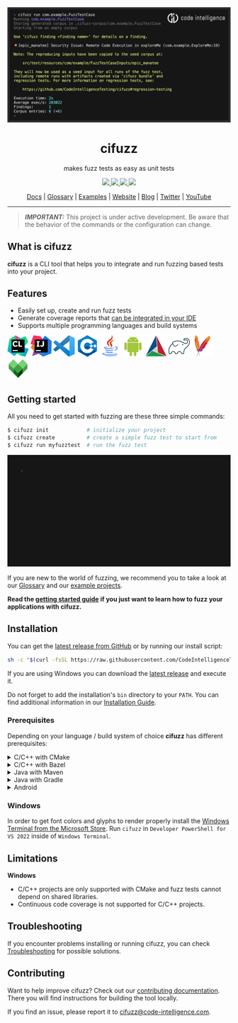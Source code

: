 <div align="center">
  <a href="https://code-intelligence.com"><img src="/docs/assets/header.png" alt="cifuzz by Code Intelligence" /></a>
  <h1>cifuzz</h1>
  <p>makes fuzz tests as easy as unit tests</p>
  <a href="https://github.com/CodeIntelligenceTesting/cifuzz/releases">
    <img src="https://img.shields.io/github/v/release/CodeIntelligenceTesting/cifuzz">
  </a>
  <a href="https://github.com/CodeIntelligenceTesting/cifuzz/actions/workflows/pipeline_tests.yml?query=branch%3Amain">
    <img src="https://img.shields.io/github/actions/workflow/status/CodeIntelligenceTesting/cifuzz/pipeline_tests.yml?branch=main&logo=github" />
  </a>
  <a href="https://github.com/CodeIntelligenceTesting/cifuzz/blob/main/CONTRIBUTING.md">
    <img src="https://img.shields.io/badge/PRs-welcome-brightgreen.svg" />
  </a>
  <a href="https://github.com/CodeIntelligenceTesting/cifuzz/blob/main/LICENSE">
    <img src="https://img.shields.io/github/license/CodeIntelligenceTesting/cifuzz" />
  </a>

  <br />

<a href="https://docs.code-intelligence.com/cifuzz-cli" target="_blank">Docs</a>
|
<a href="https://github.com/CodeIntelligenceTesting/cifuzz/blob/main/docs/Glossary.md">Glossary</a>
|
<a href="https://github.com/CodeIntelligenceTesting/cifuzz/tree/main/examples">Examples</a>
|
<a href="https://www.code-intelligence.com/" target="_blank">Website</a>
|
<a href="https://www.code-intelligence.com/blog" target="_blank">Blog</a>
|
<a href="https://twitter.com/CI_Fuzz" target="_blank">Twitter</a>
|
<a href="https://www.youtube.com/channel/UCjXN5ac3tgXgtuCoSnQaEmA" target="_blank">YouTube</a>
</div>

---
> **_IMPORTANT:_** This project is under active development.
> Be aware that the behavior of the commands or the configuration
> can change.

## What is cifuzz

**cifuzz** is a CLI tool that helps you to integrate and run fuzzing
based tests into your project.

## Features

* Easily set up, create and run fuzz tests
* Generate coverage reports that [can be integrated in your
  IDE](docs/Coverage-ide-integrations.md)
* Supports multiple programming languages and build systems

![CLion](/docs/assets/tools/clion.png)
![IDEA](/docs/assets/tools/idea.png)
![VSCode](/docs/assets/tools/vscode.png)
![C++](/docs/assets/tools/cpp.png)
![Java](/docs/assets/tools/java.png)
![Android](/docs/assets/tools/android.png)
![CMake](/docs/assets/tools/cmake.png)
![gradle](/docs/assets/tools/gradle.png)
![Maven](/docs/assets/tools/maven.png)
![Bazel](/docs/assets/tools/bazel.png)

## Getting started

All you need to get started with fuzzing are these three simple commands:

```elixir
$ cifuzz init            # initialize your project
$ cifuzz create          # create a simple fuzz test to start from
$ cifuzz run myfuzztest  # run the fuzz test
```

![CLI showcase](/docs/assets/showcase.gif)

If you are new to the world of fuzzing, we recommend you to take a
look at our [Glossary](docs/Glossary.md) and our
[example projects](examples/).

**Read the [getting started guide](docs/Getting-Started.md) if you just want to
learn how to fuzz your applications with cifuzz.**

## Installation

You can get the
[latest release from GitHub](https://github.com/CodeIntelligenceTesting/cifuzz/releases/latest)
or by running our install script:

```bash
sh -c "$(curl -fsSL https://raw.githubusercontent.com/CodeIntelligenceTesting/cifuzz/main/install.sh)"
```
If you are using Windows you can download
the [latest release](https://github.com/CodeIntelligenceTesting/cifuzz/releases/latest/download/cifuzz_installer_windows_amd64.exe)
and execute it.

Do not forget to add the installation's `bin` directory to your `PATH`. 
You can find additional information in our [Installation Guide](docs/Installation-Guide.md).

### Prerequisites

Depending on your language / build system of choice **cifuzz** has
different prerequisites:

<details>
 <summary>C/C++ with CMake</summary>

* [CMake >= 3.16](https://cmake.org/)
* [LLVM >= 11](https://clang.llvm.org/get_started.html)

**Ubuntu / Debian**
<!-- when changing this, please make sure it is in sync with the E2E pipeline -->

```bash
sudo apt install cmake clang llvm lcov
```

**Arch**
<!-- when changing this, please make sure it is in sync with the E2E pipeline -->

```bash
sudo pacman -S cmake clang llvm lcov
```

**macOS**
<!-- when changing this, please make sure it is in sync with the E2E pipeline -->

```bash
brew install cmake llvm lcov
```

**Windows**

At least Visual Studio 2022 version 17 is required.

Please make sure to
* select **"Develop Desktop C++ applications"** in the Visual Studio Installer
* check **"C++ Clang Compiler for Windows"** in the "Individual Components" tab
* check **"C++ CMake Tools for Windows"** in the "Individual Components" tab
* check **"MSBuild support for LLVM (clang-cl) toolset"** in the "Individual Components" tab

You can add these components anytime by choosing "Modify" in the Visual Studio Installer.

```bash
choco install lcov
```

You may have to add %ChocolateyInstall%\lib\lcov\tools\bin to your PATH variable.

</details>

<details>
 <summary>C/C++ with Bazel</summary>

* [Bazel >= 5.3.2 (>=6.0.0 on macOS)](https://bazel.build/install)
* Java JDK >= 8 (1.8) (e.g. [OpenJDK](https://openjdk.java.net/install/) or
  [Zulu](https://www.azul.com/downloads/zulu-community/))
  is needed for Bazel's coverage feature.
* [LLVM >= 11](https://clang.llvm.org/get_started.html)
* [lcov](https://github.com/linux-test-project/lcov)

**Ubuntu / Debian**
<!-- when changing this, please make sure it is in sync with the E2E pipeline -->
```bash
sudo apt install clang llvm lcov default-jdk zip

# install bazelisk
sudo curl -L https://github.com/bazelbuild/bazelisk/releases/latest/download/bazelisk-linux-amd64 -o /usr/local/bin/bazel
sudo chmod +x /usr/local/bin/bazel
```

**Arch**
<!-- when changing this, please make sure it is in sync with the E2E pipeline -->
```bash
sudo pacman -S clang llvm lcov python jdk-openjdk zip

# install bazelisk
sudo curl -L https://github.com/bazelbuild/bazelisk/releases/latest/download/bazelisk-linux-amd64 -o /usr/local/bin/bazel
sudo chmod +x /usr/local/bin/bazel
```

**macOS**
Bazel C/C++ projects are currently not supported on macOS.

**Windows**
Bazel C/C++ projects are currently not supported on Windows.

</details>

<details>
 <summary>Java with Maven</summary>

* Java JDK >= 8 (1.8) (e.g. [OpenJDK](https://openjdk.java.net/install/) or
  [Zulu](https://www.azul.com/downloads/zulu-community/))
* [Maven](https://maven.apache.org/install.html)

**Ubuntu / Debian**
<!-- when changing this, please make sure it is in sync with the E2E pipeline -->

```bash
sudo apt install default-jdk maven
```

**Arch**
<!-- when changing this, please make sure it is in sync with the E2E pipeline -->

```bash
sudo pacman -S jdk-openjdk maven
```

**macOS**
<!-- when changing this, please make sure it is in sync with the E2E pipeline -->

```bash
brew install openjdk maven
```

**Windows**
<!-- when changing this, please make sure it is in sync with the E2E pipeline -->

```bash
choco install microsoft-openjdk maven
```

</details>

<details>
 <summary>Java with Gradle</summary>

* Java JDK >= 8 (1.8) (e.g. [OpenJDK](https://openjdk.java.net/install/) or
  [Zulu](https://www.azul.com/downloads/zulu-community/))
* [Gradle](https://gradle.org/install/) >= 6.1 

**Ubuntu / Debian**
<!-- when changing this, please make sure it is in sync with the E2E pipeline -->

```bash
sudo apt install default-jdk gradle
```

**Arch**
<!-- when changing this, please make sure it is in sync with the E2E pipeline -->

```bash
sudo pacman -S jdk-openjdk gradle
```

**macOS**
<!-- when changing this, please make sure it is in sync with the E2E pipeline -->

```bash
brew install openjdk gradle
```

**Windows**
<!-- when changing this, please make sure it is in sync with the E2E pipeline -->

```bash
choco install microsoft-openjdk gradle
```

</details>

<details>
 <summary>Android</summary>

**Info:** Currently cifuzz is **not** supporting fuzz tests running in an
emulator or on a device, it is still possible to run local tests. 
You can find more information and an example at
the [cifuzz-gradle-plugin](https://github.com/CodeIntelligenceTesting/cifuzz-gradle-plugin)
repository.

* [Gradle](https://gradle.org/install/) >= 7.5
* [Android Gradle Plugin](https://developer.android.com/build) >= 7.4.2

</details>

### Windows

In order to get font colors and glyphs to render properly install the 
[Windows Terminal from the Microsoft Store](https://aka.ms/terminal).
Run `cifuzz` in `Developer PowerShell for VS 2022` inside of `Windows Terminal`. 

## Limitations

**Windows**

* C/C++ projects are only supported with CMake and fuzz tests cannot depend on shared libraries.
* Continuous code coverage is not supported for C/C++ projects.

## Troubleshooting

If you encounter problems installing or running cifuzz, you can check [Troubleshooting](docs/Troubleshooting.md)
for possible solutions.

## Contributing

Want to help improve cifuzz? Check out our [contributing documentation](CONTRIBUTING.md).
There you will find instructions for building the tool locally.

If you find an issue, please report it to cifuzz@code-intelligence.com.
